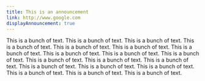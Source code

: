 ```yaml
---
title: This is an announcement
link: http://www.google.com
displayAnnouncement: true
---
```

This is a bunch of text. This is a bunch of text. This is a bunch of text. This is a bunch of text. This is a bunch of text. This is a bunch of text. This is a bunch of text. This is a bunch of text. This is a bunch of text. This is a bunch of text. This is a bunch of text. This is a bunch of text. This is a bunch of text. This is a bunch of text. This is a bunch of text. This is a bunch of text. This is a bunch of text. This is a bunch of text. This is a bunch of text.